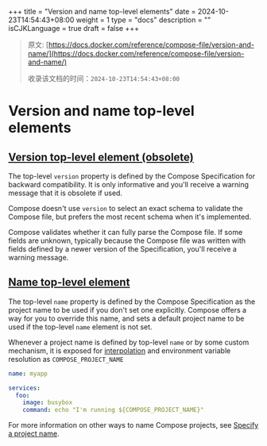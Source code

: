 +++
title = "Version and name top-level elements"
date = 2024-10-23T14:54:43+08:00
weight = 1
type = "docs"
description = ""
isCJKLanguage = true
draft = false
+++

> 原文: [https://docs.docker.com/reference/compose-file/version-and-name/](https://docs.docker.com/reference/compose-file/version-and-name/)
>
> 收录该文档的时间：`2024-10-23T14:54:43+08:00`

# Version and name top-level elements

## [Version top-level element (obsolete)](https://docs.docker.com/reference/compose-file/version-and-name/#version-top-level-element-obsolete)

The top-level `version` property is defined by the Compose Specification for backward compatibility. It is only informative and you'll receive a warning message that it is obsolete if used.

Compose doesn't use `version` to select an exact schema to validate the Compose file, but prefers the most recent schema when it's implemented.

Compose validates whether it can fully parse the Compose file. If some fields are unknown, typically because the Compose file was written with fields defined by a newer version of the Specification, you'll receive a warning message.

## [Name top-level element](https://docs.docker.com/reference/compose-file/version-and-name/#name-top-level-element)

The top-level `name` property is defined by the Compose Specification as the project name to be used if you don't set one explicitly. Compose offers a way for you to override this name, and sets a default project name to be used if the top-level `name` element is not set.

Whenever a project name is defined by top-level `name` or by some custom mechanism, it is exposed for [interpolation](https://docs.docker.com/reference/compose-file/interpolation/) and environment variable resolution as `COMPOSE_PROJECT_NAME`



```yml
name: myapp

services:
  foo:
    image: busybox
    command: echo "I'm running ${COMPOSE_PROJECT_NAME}"
```

For more information on other ways to name Compose projects, see [Specify a project name](https://docs.docker.com/compose/how-tos/project-name/).
